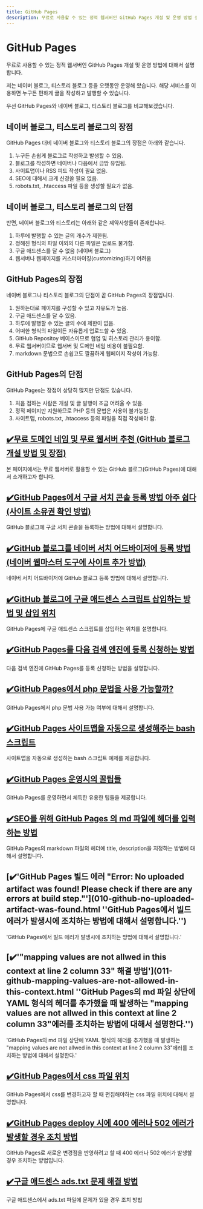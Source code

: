 ```yaml
---
title: GitHub Pages
description: 무료로 사용할 수 있는 정적 웹서버인 GitHub Pages 개설 및 운영 방법 설명
---
```



GitHub Pages
===


무료로 사용할 수 있는 정적 웹서버인 GitHub Pages 개설 및 운영 방법에 대해서 설명합니다.


저는 네이버 블로그, 티스토리 블로그 등을 오랫동안 운영해 왔습니다. 
해당 서비스를 이용하면 누구든 편하게 글을 작성하고 발행할 수 있습니다. 


우선 GitHub Pages와 네이버 블로그, 티스토리 블로그를 비교해보겠습니다.


네이버 블로그, 티스토리 블로그의 장점
---


GitHub Pages 대비 네이버 블로그와 티스토리 블로그의 장점은 아래와 같습니다.
1. 누구든 손쉽게 블로그르 작성하고 발생할 수 있음.
2. 블로그를 작성하면 네이버나 다음에서 금방 유입됨.
3. 사이트맵이나 RSS 피드 작성이 필요 없음.
4. SEO에 대해서 크게 신경쓸 필요 없음.
5. robots.txt, .htaccess 파일 등을 생성할 필요가 없음.


네이버 블로그, 티스토리 블로그의 단점
---


반면, 네이버 블로그와 티스토리는 아래와 같은 제약사항들이 존재합니다. 
1. 하루에 발행할 수 있는 글의 개수가 제한됨.
2. 정해진 형식의 파일 이외의 다른 파일은 업로드 불가함.
3. 구글 애드센스를 달 수 없음 (네이버 블로그)
4. 웹서버나 웹페이지를 커스터마이징(customizing)하기 어려움


GitHub Pages의 장점
---


네이버 블로그나 티스토리 블로그의 단점이 곧 GitHub Pages의 장점입니다.
1. 원하는대로 페이지를 구성할 수 있고 자유도가 높음.
2. 구글 애드센스를 달 수 있음.
3. 하루에 발행할 수 있는 글의 수에 제한이 없음.
4. 어떠한 형식의 파일이든 자유롭게 업로드할 수 있음.
5. GitHub Repositoy 베이스이므로 협업 및 히스토리 관리가 용이함.
6. 무료 웹서버이므로 웹서버 및 도메인 네임 비용이 불필요함.
7. markdown 문법으로 손쉽고도 깔끔하게 웹페이지 작성이 가능함.


GitHub Pages의 단점
---


GitHub Pages는 장점이 상당히 많지만 단점도 있습니다. 
1. 처음 접하는 사람은 개설 및 글 발행이 조금 어려울 수 있음.
2. 정적 페이지만 지원하므로 PHP 등의 문법은 사용이 불가능함.
3. 사이트맵, robots.txt, .htaccess 등의 파일을 직접 작성해야 함.





[✔️무료 도메인 네임 및 무료 웹서버 추천 (GitHub 블로그 개설 방법 및 장점)](001_advantage_of_github_blog.html '본 페이지에서는 무료 웹서버로 활용할 수 있는 GitHub 블로그(GitHub Pages)에 대해서 소개하고자 합니다.')
---


본 페이지에서는 무료 웹서버로 활용할 수 있는 GitHub 블로그(GitHub Pages)에 대해서 소개하고자 합니다.


[✔️GitHub Pages에서 구글 서치 콘솔 등록 방법 아주 쉽다 (사이트 소유권 확인 방법)](002_google_search_console_apply.html 'GitHub 블로그에 구글 서치 콘솔을 등록하는 방법에 대해서 설명합니다.')
---


GitHub 블로그에 구글 서치 콘솔을 등록하는 방법에 대해서 설명합니다.


[✔️GitHub 블로그를 네이버 서치 어드바이저에 등록 방법 (네이버 웹마스터 도구에 사이트 추가 방법) ](003_naver_search_advisor.html '네이버 서치 어드바이저에 GitHub 블로그 등록 방법에 대해서 설명합니다.')
---


네이버 서치 어드바이저에 GitHub 블로그 등록 방법에 대해서 설명합니다.


[✔️GitHub 블로그에 구글 애드센스 스크립트 삽입하는 방법 및 삽입 위치](004_google_adsense_github_pages.html 'GitHub Pages에 구글 애드센스 스크립트를 삽입하는 위치를 설명합니다.')
---


GitHub Pages에 구글 애드센스 스크립트를 삽입하는 위치를 설명합니다.


[✔️GitHub Pages를 다음 검색 엔진에 등록 신청하는 방법](005_add_to_daum_search_engine.html '다음 검색 엔진에 GitHub Pages를 등록 신청하는 방법을 설명합니다.')
---


다음 검색 엔진에 GitHub Pages를 등록 신청하는 방법을 설명합니다.


[✔️GitHub Pages에서 php 문법을 사용 가능할까?](006.html 'GitHub Pages에서 php 문법 사용 가능 여부에 대해서 설명합니다. ')
---


GitHub Pages에서 php 문법 사용 가능 여부에 대해서 설명합니다. 


[✔️GitHub Pages 사이트맵을 자동으로 생성해주는 bash 스크립트](007.html '사이트맵을 자동으로 생성하는 bash 스크립트 예제를 제공합니다.')
---


사이트맵을 자동으로 생성하는 bash 스크립트 예제를 제공합니다.


[✔️GitHub Pages 운영시의 꿀팁들](008.html 'GitHub Pages를 운영하면서 체득한 유용한 팁들을 제공합니다.')
---


GitHub Pages를 운영하면서 체득한 유용한 팁들을 제공합니다.


[✔️SEO를 위해 GitHub Pages 의 md 파일에 헤더를 입력하는 방법](009.html 'GitHub Pages의 markdown 파일의 헤더에 title, description을 지정하는 방법에 대해서 설명합니다.')
---


GitHub Pages의 markdown 파일의 헤더에 title, description을 지정하는 방법에 대해서 설명합니다.


[✔️'GitHub Pages 빌드 에러 \"Error: No uploaded artifact was found! Please check if there are any errors at build step.\"'](010-github-no-uploaded-artifact-was-found.html ''GitHub Pages에서 빌드 에러가 발생시에 조치하는 방법에 대해서 설명합니다.'')
---


'GitHub Pages에서 빌드 에러가 발생시에 조치하는 방법에 대해서 설명합니다.'


[✔️'\"mapping values are not allwed in this context at line 2 column 33\" 해결 방법'](011-github-mapping-values-are-not-allowed-in-this-context.html ''GitHub Pages의 md 파일 상단에 YAML 형식의 헤더를 추가했을 때 발생하는 \"mapping values are not allwed in this context at line 2 column 33\"에러를 조치하는 방법에 대해서 설명한다.'')
---


'GitHub Pages의 md 파일 상단에 YAML 형식의 헤더를 추가했을 때 발생하는 \"mapping values are not allwed in this context at line 2 column 33\"에러를 조치하는 방법에 대해서 설명한다.'


[✔️GitHub Pages에서 css 파일 위치](012-github-pages-css-file-path.html 'GitHub Pages에서 css를 변경하고자 할 때 편집해야하는 css 파일 위치에 대해서 설명합니다.')
---


GitHub Pages에서 css를 변경하고자 할 때 편집해야하는 css 파일 위치에 대해서 설명합니다.


[✔️GitHub Pages deploy 시에 400 에러나 502 에러가 발생할 경우 조치 방법](013-github-pages-deploy-error-400-502.html 'GitHub Pages로 새로운 변경점을 반영하려고 할 때 400 에러나 502 에러가 발생할 경우 조치하는 방법입니다.')
---


GitHub Pages로 새로운 변경점을 반영하려고 할 때 400 에러나 502 에러가 발생할 경우 조치하는 방법입니다.


[✔️구글 애드센스 ads.txt 문제 해결 방법](014-google-adsense-ads-txt-warning.html '구글 애드센스에서 ads.txt 파일에 문제가 있을 경우 조치 방법')
---


구글 애드센스에서 ads.txt 파일에 문제가 있을 경우 조치 방법
